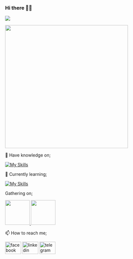 ### Hi there 👋👋

![](https://komarev.com/ghpvc/?username=nabiha02&label=Profile+Visits&color=ff69b4&style=plastic)


<!--![Github stats](https://github-readme-stats.vercel.app/api?username=nabiha02)-->

 <img width="400" src="https://github-readme-stats.vercel.app/api/top-langs/?username=nabiha02&theme=blueberry&show_icons=true&hide_border=true&layout=compact" data-canonical-src="https://github-readme-stats.vercel.app/api/top-langs/?username=nabiha02&theme=blueberry&show_icons=true&hide_border=true&layout=compact" style="max-width: 100%;">
 

🔭 Have knowledge on;

[![My Skills](https://skillicons.dev/icons?i=c,java&theme=light)](https://skillicons.dev)

🌱 Currently learning;

[![My Skills](https://skillicons.dev/icons?i=cpp&theme=light)](https://skillicons.dev)

Gathering on;

<a href="https://www.codechef.com/users/nabihachaiti02">
    <img src="https://cdn.codechef.com/images/cc-logo.svg" width="80" /> </a>
   <a href="https://www.hackerrank.com/nabihachaiti02">
    <img src="https://upload.wikimedia.org/wikipedia/commons/6/65/HackerRank_logo.png" width="80" />
</a>





📫 How to reach me;


<a href="https://www.facebook.com/profile.php?id=100089780863300" rel="nofollow"><img src="https://raw.githubusercontent.com/maurodesouza/profile-readme-generator/master/src/assets/icons/social/facebook/default.svg" width="52" height="40" alt="facebook logo" style="max-width: 100%;"></a>
<a href="www.linkedin.com/in/nabiha-nahin" rel="nofollow"><img src="https://raw.githubusercontent.com/maurodesouza/profile-readme-generator/master/src/assets/icons/social/linkedin/default.svg" width="52" height="40" alt="linkedin logo" style="max-width: 100%;"></a>
<a href="https://t.me/nahin02" rel="nofollow"><img src="https://raw.githubusercontent.com/maurodesouza/profile-readme-generator/master/src/assets/icons/social/telegram/default.svg" width="52" height="40" alt="telegram logo" style="max-width: 100%;"></a>



<!--
**nabiha02/nabiha02** is a ✨ _special_ ✨ repository because its `README.md` (this file) appears on your GitHub profile. 

Here are some ideas to get you started:


- 🔭 I’m currently working on ...
- 🌱 I’m currently learning ...
- 👯 I’m looking to collaborate on ...
- 🤔 I’m looking for help with ...
- 💬 Ask me about ...
- 📫 How to reach me: ... 
- 😄 Pronouns: ...
- ⚡ Fun fact: ...
-->
